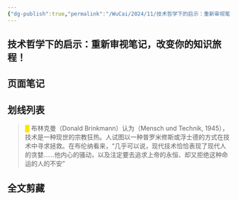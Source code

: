 ```yaml
---
{"dg-publish":true,"permalink":"/WuCai/2024/11/技术哲学下的启示：重新审视笔记改变你的知识旅程-20241104-HMHMDEA/"}
---
```



## 技术哲学下的启示：重新审视笔记，改变你的知识旅程！ 

## 页面笔记


## 划线列表
> <font color="#FFE500">█  </font>布林克曼（Donald Brinkmann）认为（Mensch und Technik, 1945），技术是一种现世的宗教狂热。人试图以一种普罗米修斯或浮士德的方式在技术中寻求拯救。在布伦纳看来，“几乎可以说，现代技术恰恰表现了现代人的贪婪……他内心的骚动，以及注定要去追求上帝的永恒、却又拒绝这种命运的人的不安” 


## 全文剪藏

